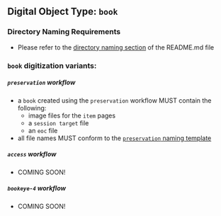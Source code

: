 ## Digital Object Type: `book`

### Directory Naming Requirements
* Please refer to the [directory naming section](./README.md#directory-naming) of the README.md file

### `book` digitization variants:
##### `preservation` workflow
  * a `book` created using the `preservation` workflow MUST contain the following:
    * image files for the `item` pages
    * a `session target` file
    * an `eoc` file  
  * all file names MUST conform to the [`preservation` naming template](./preservation-naming-template.md)

##### `access` workflow
  * COMING SOON!

##### `bookeye-4` workflow
  * COMING SOON!
